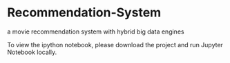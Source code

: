 # Recommendation-System
a movie recommendation system with hybrid big data engines

To view the ipython notebook, please download the project and run Jupyter Notebook locally.
